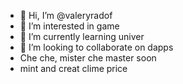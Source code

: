 - 👋 Hi, I’m @valeryradof
- 👀 I’m interested in game
- 🌱 I’m currently learning univer
- 💞️ I’m looking to collaborate on dapps
- Che che, mister che master soon
- mint and creat clime price
